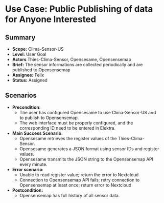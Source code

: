 # Use Case: Public Publishing of data for Anyone Interested

## Summary

- **Scope:** Clima-Sensor-US
- **Level:** User Goal
- **Actors** Thies-Clima-Sensor, Opensesame, Opensensemap
- **Brief:** The sensor informations are collected periodically and are published to Opensensemap
- **Assignee:** Felix
- **Status:** Assigned

## Scenarios

- **Precondition:** 
	- The user has configured Opensesame to use Clima-Sensor-US  and to publish to Opensensemap.
	- The web interface must be properly configured, and the corresponding ID need to be entered in Elektra.
- **Main Success Scenario:** 
	- Opensesame retrieves the register values of the Thies-Clima-Sensor.
	- Opensesame generates a JSON format using sensor IDs and register values.
	- Opensesame transmits the JSON string to the Opensensemap API every minute.
- **Error scenario:**
	- Unable to read register value; return the error to Nextcloud
	- Connection to Opensensemap API fails; retry connection to Opensensemap at least once; return error to Nextcloud
- **Postcondition:**
	- Opensensemap has full history of all sensor data.
